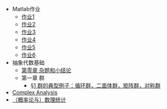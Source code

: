 * Matlab作业
  * [作业1](md草稿/王家乐作业1)
  * [作业2](md草稿/王家乐作业2)
  * [作业3](md草稿/王家乐作业3)
  * [作业4](md草稿/王家乐作业4)
  * [作业5](md草稿/王家乐作业5)
  * [作业6](md草稿/王家乐作业6)    
* 抽象代数基础
  * [第零章 杂题和小结论](Algebra/ch0/ch0.md)
  * 第一章 群
    * [§1 群的典型例子：循环群，二面体群，矩阵群，对称群](Algebra/ch1/sec1.1.md)  
* [Complex Analysis](Complex%20Analysis.md)
* [（概率论与）数理统计](概统.md)
